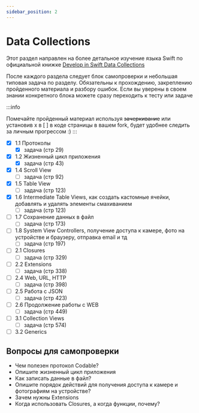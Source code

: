 ```yaml
---
sidebar_position: 2
---
```


# Data Collections

Этот раздел направлен на более детальное изучение языка Swift по официальной
книжке [Develop in Swift Data Collections](https://books.apple.com/ru/book/develop-in-swift-data-collections/id1581183203?l=en)

После каждого раздела следует блок самопроверки и небольшая типовая задача по разделу. Обязательны к прохождению,
закреплению пройденного материала и разбору ошибок. Если вы уверены в своем знании конкретного блока можете сразу
переходить к тесту или задаче

:::info

Помечайте пройденный материал используя ~~зачеркивание~~ или установив x в [ ] в коде страницы в вашем fork, будет
удобнее следить за личным прогрессом :)
:::

- [x] 1.1 Протоколы
    - [x] задача (стр 29)
- [x] 1.2 Жизненный цикл приложения
    - [x] задача (стр 43)
- [x] 1.4 Scroll View
    - [ ] задача (стр 92)
- [x] 1.5 Table View
    - [ ] задача (стр 123)
- [x] 1.6 Intermediate Table Views, как создать кастомные ячейки, добавлять и удалять элементы смахиванием
    - [ ] задача (стр 123)
- [ ] 1.7 Сохранение данных в файл
    - [ ] задача (стр 173)
- [ ] 1.8 System View Controllers, получение доступа к камере, фото на устройстве и браузеру, отправка email и тд
    - [ ] задача (стр 197)
- [ ] 2.1 Closures
    - [ ] задача (стр 329)
- [ ] 2.2 Extensions
    - [ ] задача (стр 338)
- [ ] 2.4 Web, URL, HTTP
    - [ ] задача (стр 398)
- [ ] 2.5 Работа с JSON
    - [ ] задача (стр 423)
- [ ] 2.6 Продолжение работы с WEB
    - [ ] задача (стр 449)
- [ ] 3.1 Collection Views
    - [ ] задача (стр 574)
- [ ] 3.2 Generics

## Вопросы для самопроверки

- Чем полезен протокол Codable?
- Опишите жизненный цикл приложения
- Как записать данные в файл?
- Опишите порядок действий для получения доступа к камере и фотографиям на устройстве?
- Зачем нужны Extensions
- Когда использовать Closures, а когда функции, почему? 

